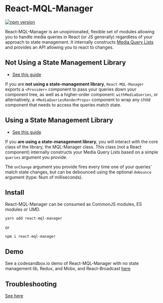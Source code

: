# React-MQL-Manager
[![npm version](https://badge.fury.io/js/react-mql-manager.svg)](https://badge.fury.io/js/react-mql-manager)

React-MQL-Manager is an unopinionated, flexible set of modules allowing you to handle media queries in React (or JS generally) regardless of your approach to state management. It internally constructs [Media Query Lists](https://developer.mozilla.org/en-US/docs/Web/API/MediaQueryList) and provides an API allowing you to react to changes.

## Not Using a State Management Library
* [See this guide](https://github.com/AWebOfBrown/React-MQL-Manager/blob/master/documentation/withoutStateManagementLibs.md)

If you are **not using a state-management library**, `React-MQL-Manager` exports a `<Provider>` component to pass your queries down your component tree, as well as a higher-order component: `withMediaQueries`, or alternatively, a `<MediaQueriesRenderProps>` component to wrap any child component that needs to access the queries match state. 

## Using a State Management Library
* [See this guide](https://github.com/AWebOfBrown/React-MQL-Manager/blob/master/documentation/withStateManagementLibs.md)

If you **are using a state-management library**, you will interact with the core class of the library, the MQL-Manager class. This class (not a React component) internally constructs your Media Query Lists based on a simple `queries` argument you provide.

The `onChange` argument you provide fires every time one of your queries' match state changes, but can be debounced using the optional `debounce` argument (type: Num of milliseconds).



## Install
React-MQL-Manager can be consumed as CommonJS modules, ES modules or UMD.

`yarn add react-mql-manager` 

or

`npm i react-mql-manager`

## Demo
See a codesandbox.io demo of React-MQL-Manager with no state management lib, Redux, and Mobx, and React-Broadcast [here](https://codesandbox.io/s/p93xmm0zmm)

## Troubleshooting
[See here](https://github.com/AWebOfBrown/React-MQL-Manager/blob/master/documentation/troubleshooting.md)